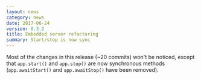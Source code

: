 ```yaml
---
layout: news
category: news
date: 2017-06-24
version: 0.3.2
title: Embedded server refactoring
summary: Start/stop is now sync
---
```


Most of the changes in this release (~20 commits) won't be noticed, except that
`app.start()` and `app.stop()` are now synchronous methods
(`app.awaitStart()` and `app.awaitStop()` have been removed).
